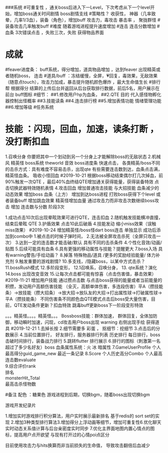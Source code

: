 ###系统
#可重复性 ，通关boss后进入下一Level，下次考虑从下一个level开始，增加boss通关时间剧情 boss剧情支线
#策略性？
收获性， 神器（几率致晕，几率1/3血），装备（角色），增加buff 攻击力，毒攻击 暴击率 ， 聚拢群怪
#装备攻击几率触发buff
#难度  随着游戏进程提升速度增加
#连击  连击分数增加
#血条 3次错误点击 ，失败三次，失败 获得物品界面
# 成就
#feaver进度条： buff系统，得分增加，道具物品增加 ，达到feaver 出现精英或者随机boss， 连击
#道具/buff  ：冻结缓慢，全屏，💗回复，毒效果，无敌效果（随意点touch），攻击力加成，暴击提升随机颜色爆炸 ，最大生命值生长
#排行帮  根据得分 结算的上传后台并返回从后台获取排行数据，前后5名，用户展示在前台
 buff图标
#细节：
##1.修改用户hp为血条，
##2.QTE 目的 代入感怪物孵化器控制出怪概率
##3.技能读条
##4.连击排行榜 
##5.增加表情功能 情绪管理功能
##6.增加等级
#任务系统
# 技能 ：闪现，回血，加速，读条打断 ，没打断扣血
  1.召唤分身 你要把其中一个划动到另一个分身上才能解除boss的无敌状态 
  2.机械风
  精英怪 boss系统 theworld 音效 boss进度条 快速点击，
  各类精英/boss不同的击杀方式：具有难度不容易击杀，出现qte
  有些需要连击数到达，血条点击满，
  精英怪血条。
 吸收小怪回血
#2019-10-21
根据boss移动结束偶尔打几次掉血，前 90%触发一次QTE ，最后40%血终结QTE增加通关获得能量，获得装备特效 点击切换武器特效随机表情
 4.攻击回血
   增加普通攻击技能 与大招技能
   血条减少的动态效果
   增加boss 血条（上方）
   增加到达boss进程
   打败boss获得下个level 或者装备buff
   增加跳血效果
   精英怪增加血量
   通过攻击力而非攻击次数继续boss攻击
   增加 连击数与分数 阶段3次
   
  1.成功点击10次后出现晕眩效果可进行QTE，连击扣血
  2.随机触发技能横冲直撞，结束后晕眩 QTE
  3.护盾效果 点击10此后破盾
  4.技能发动 缩小miss效果（误触miss效果）
#2019-10-24
增加精英怪/boss怪dart   boss连击 单独显示 成功后添加到combo中
1.被点击的时候子弹时间， 
2.无法被全屏攻击杀死（全屏只攻击一次）
3.达到一定的连击数才能击破/默认 具有不同的击杀条件
4.个性化音效/动画/贴图
5.后续可能具有血条
6.具有更强的移动属性与技能？提醒更大
7.boss入场 具有warning警告/手绘动画？
8.掉落 特殊物品/道具 /更多的奖励经验能量/ 体力补充剂
9.触发重要的游戏剧情?
10.多支线，/隐藏boss，以某中方式击杀？
11.bossRush模式 12.多阶段变形，
12.1召唤系，召唤分身，
13. qte系统？演化
14.boss 出现改变音效
15.让每次点击都可能有惊喜（点击伤害值，暴击效果）
#2019-11-21
  增加用户技能 通过攒点击数 与点击boss获得的能量或者当前能量的积攒，发动用户高额伤害技能
（全灭，高额单体伤害，多连段伤害）平A（攒技能条）→放技能（攒大招条）→放大招→放队友的大招→打出属性球→打破属性球→平A（攒技能条）
   不同伤害条不同颜色血QTE模式点击后boss受大量伤害，目前，QTE发动条件更新？扣血特效
跳毒buff更新boss下一阶段变形特效
 
 。。。精英怪。。。。精英怪。。。 Bossboss技能：群体加速， 群体回复，全体加防御，移动瞬时加速，闪现，cd攻击用户boss出现 warning 右侧出现手绘
 获得道具
#2019-12-21
1.去掉长按
2.细节需要多 彩蛋 ， 抠细节：挖细节
3.点击后的分数展示
4.当前位置排行， 好友排行，服务器排行列表   历史排行 每日排行，boss击破时间排行，装备战力排行
5.跳转flutter 排行展示
6.排行的图标（刺激第一名 超过了多少名好友）boss 血条属性系统：火 冰 暗属性
7.GameUserProfile 个人最高得分guid_game_new 最近一条记录
8.Score   个人历史高分Combo 个人最高连击数evaluate    
9.综合评价rank        
排名  
monsterHit_Total  
最高击杀怪物数
 
#备注
配色 ：糖果色 
游戏进程到后期，切换bgm，随着boss出现切换bgm

 

游戏开发纪录片

1.增加实时游戏排行积分算法，用户实时展示最新排名     基于redis的 sort set的实现
2.增加3种类型排行算法3.增加得分上浮动画等细节，增加可重复性6.优化聊天实时动态关系值计算与后台亲密度实时同步
7.优化主界面地图内置心情点的图标，提高用户点开欲望
   与现有打开过的心情poi点区分

目前使用攻击力与hits换算而非当前损失的生命值，
导致攻击翻倍后血减少


